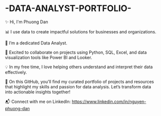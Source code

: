 # -DATA-ANALYST-PORTFOLIO-

✨ Hi, I'm Phuong Dan

📊 I use data to create impactful solutions for businesses and organizations.

🌱 I’m a dedicated Data Analyst.

🤝 Excited to collaborate on projects using Python, SQL, Excel, and data visualization tools like Power BI and Looker.

💡 In my free time, I love helping others understand and interpret their data effectively.

📁 On this GitHub, you'll find my curated portfolio of projects and resources that highlight my skills and passion for data analysis. Let’s transform data into actionable insights together!

📬 Connect with me on LinkedIn: https://www.linkedin.com/in/nguyen-phuong-dan

